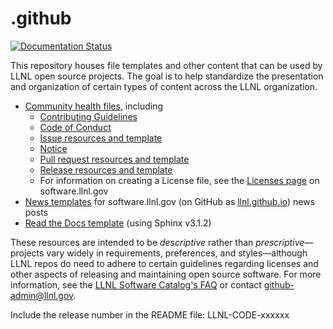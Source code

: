 # .github

[![Documentation Status](https://readthedocs.org/projects/github-main/badge/?version=latest)](https://github-main.readthedocs.io/en/latest/?badge=latest)

This repository houses file templates and other content that can be used by LLNL open source projects. The goal is to help standardize the presentation and organization of certain types of content across the LLNL organization.

* [Community health files](https://github.com/LLNL/.github/tree/master/community-health), including
  * [Contributing Guidelines](https://github.com/LLNL/.github/tree/master/community-health/CONTRIBUTING.md)
  * [Code of Conduct](https://github.com/LLNL/.github/tree/master/community-health/CODE_OF_CONDUCT.md)
  * [Issue resources and template](https://github.com/LLNL/.github/tree/master/community-health/issue-template.md)
  * [Notice](https://github.com/LLNL/.github/tree/master/community-health/NOTICE.md)
  * [Pull request resources and template](https://github.com/LLNL/.github/tree/master/community-health/pr-template.md)
  * [Release resources and template](https://github.com/LLNL/.github/tree/master/community-health/release-template.md)
  * For information on creating a License file, see the [Licenses page](https://software.llnl.gov/about/licenses/) on software.llnl.gov
* [News templates](https://github.com/LLNL/.github/tree/master/news-templates) for software.llnl.gov (on GitHub as [llnl.github.io](https://github.com/LLNL/llnl.github.io)) news posts
* [Read the Docs template](https://github-main.readthedocs.io/en/latest/) (using Sphinx v3.1.2)

 These resources are intended to be *descriptive* rather than *prescriptive*&mdash;projects vary widely in requirements, preferences, and styles&mdash;although LLNL repos do need to adhere to certain guidelines regarding licenses and other aspects of releasing and maintaining open source software. For more information, see the [LLNL Software Catalog's FAQ](https://software.llnl.gov/about/faq/) or contact [github-admin@llnl.gov](mailto:github-admin@llnl.gov).

Include the release number in the README file: LLNL-CODE-xxxxxx
